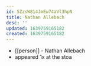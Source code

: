```yaml
---
id: SZzsW814JmEw74aVl3hpN
title: Nathan Allebach
desc: ''
updated: 1639759165182
created: 1639759165182
---
```



- [[person]] - Nathan Allebach
- appeared 1x at the stoa
